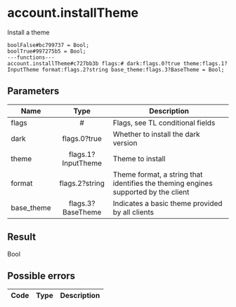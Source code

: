 # account.installTheme
Install a theme

```
boolFalse#bc799737 = Bool;
boolTrue#997275b5 = Bool;
---functions---
account.installTheme#c727bb3b flags:# dark:flags.0?true theme:flags.1?InputTheme format:flags.2?string base_theme:flags.3?BaseTheme = Bool;
```

## Parameters
| Name | Type | Description |
| ---- | :----: | ----------- |
| flags | # | Flags, see TL conditional fields |
| dark | flags.0?true | Whether to install the dark version |
| theme | flags.1?InputTheme | Theme to install |
| format | flags.2?string | Theme format, a string that identifies the theming engines supported by the client |
| base_theme | flags.3?BaseTheme | Indicates a basic theme provided by all clients |


## Result
Bool

## Possible errors
| Code | Type | Description |
| ---- | :----: | ----------- |

